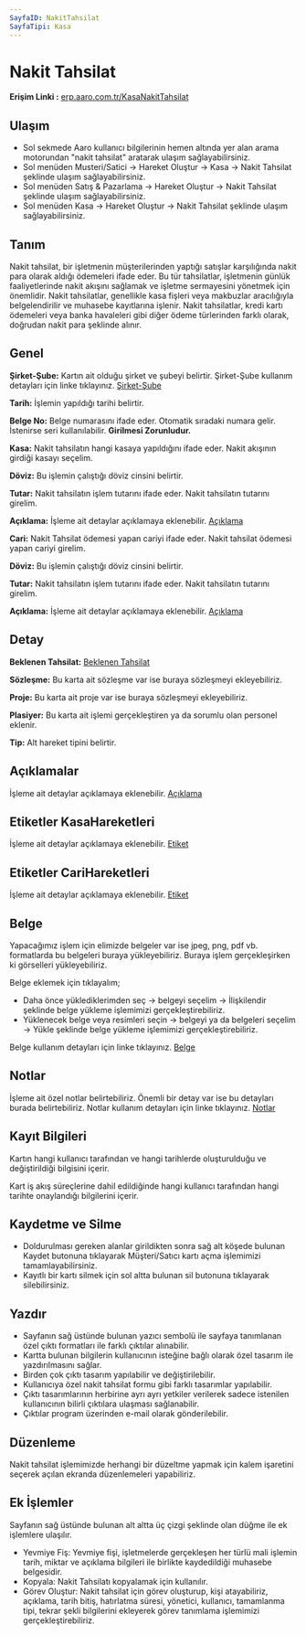 ```yaml
---
SayfaID: NakitTahsilat
SayfaTipi: Kasa
---
```


# Nakit Tahsilat

**Erişim Linki :** [erp.aaro.com.tr/KasaNakitTahsilat](https://erp.aaro.com.tr/KasaNakitTahsilat)

## Ulaşım

- Sol sekmede Aaro kullanıcı bilgilerinin hemen altında yer alan arama motorundan "nakit tahsilat" aratarak ulaşım sağlayabilirsiniz.
- Sol menüden Musteri/Satici -> Hareket Oluştur -> Kasa -> Nakit Tahsilat şeklinde ulaşım sağlayabilirsiniz. 
- Sol menüden Satış & Pazarlama -> Hareket Oluştur -> Nakit Tahsilat şeklinde ulaşım sağlayabilirsiniz. 
- Sol menüden Kasa -> Hareket Oluştur -> Nakit Tahsilat şeklinde ulaşım sağlayabilirsiniz. 

## Tanım

Nakit tahsilat, bir işletmenin müşterilerinden yaptığı satışlar karşılığında nakit para olarak aldığı ödemeleri ifade eder. 
Bu tür tahsilatlar, işletmenin günlük faaliyetlerinde nakit akışını sağlamak ve işletme sermayesini yönetmek için önemlidir. 
Nakit tahsilatlar, genellikle kasa fişleri veya makbuzlar aracılığıyla belgelendirilir ve muhasebe kayıtlarına işlenir. 
Nakit tahsilatlar, kredi kartı ödemeleri veya banka havaleleri gibi diğer ödeme türlerinden farklı olarak, doğrudan nakit para şeklinde alınır.

## Genel 

**Şirket-Şube:** Kartın ait olduğu şirket ve şubeyi belirtir. Şirket-Şube kullanım detayları için linke tıklayınız. [Şirket-Şube](../TemelOzellikler/SirketSubeKart.md)

**Tarih:** İşlemin yapıldığı tarihi belirtir.

**Belge No:** Belge numarasını ifade eder. Otomatik sıradaki numara gelir. İstenirse seri kullanılabilir. **Girilmesi Zorunludur.**

**Kasa:** Nakit tahsilatın hangi kasaya yapıldığını ifade eder. Nakit akışının girdiği kasayı seçelim.

**Döviz:** Bu işlemin çalıştığı döviz cinsini belirtir.

**Tutar:** Nakit tahsilatın işlem tutarını ifade eder. Nakit tahsilatın tutarını girelim.

**Açıklama:** İşleme ait detaylar açıklamaya eklenebilir. [Açıklama](../TemelOzellikler/Aciklama.md)

**Cari:** Nakit Tahsilat ödemesi yapan cariyi ifade eder. Nakit tahsilat ödemesi yapan cariyi girelim.

**Döviz:** Bu işlemin çalıştığı döviz cinsini belirtir.

**Tutar:** Nakit tahsilatın işlem tutarını ifade eder. Nakit tahsilatın tutarını girelim.

**Açıklama:** İşleme ait detaylar açıklamaya eklenebilir. [Açıklama](../TemelOzellikler/Aciklama.md)

## Detay

**Beklenen Tahsilat:** [Beklenen Tahsilat](../TemelOzellikler/BeklenenTahOd.md)

**Sözleşme:** Bu karta ait sözleşme var ise buraya sözleşmeyi ekleyebiliriz.

**Proje:** Bu karta ait proje var ise buraya sözleşmeyi ekleyebiliriz.

**Plasiyer:** Bu karta ait işlemi gerçekleştiren ya da sorumlu olan personel eklenir.

**Tip:** Alt hareket tipini belirtir.

## Açıklamalar

İşleme ait detaylar açıklamaya eklenebilir. [Açıklama](../TemelOzellikler/Aciklama.md)

## Etiketler KasaHareketleri

İşleme ait detaylar açıklamaya eklenebilir. [Etiket](../TemelOzellikler/Etiketler.md)

## Etiketler CariHareketleri

İşleme ait detaylar açıklamaya eklenebilir. [Etiket](../TemelOzellikler/Etiketler.md)


## Belge

Yapacağımız işlem için elimizde belgeler var ise jpeg, png, pdf vb. formatlarda bu belgeleri buraya yükleyebiliriz.
Buraya işlem gerçekleşirken ki görselleri yükleyebiliriz.

Belge eklemek için tıklayalım;


- Daha önce yüklediklerimden seç -> belgeyi seçelim -> İlişkilendir şeklinde belge yükleme işlemimizi gerçekleştirebiliriz.
- Yüklenecek belge veya resimleri seçin -> belgeyi ya da belgeleri seçelim -> Yükle şeklinde belge yükleme işlemimizi gerçekleştirebiliriz.

Belge kullanım detayları için linke tıklayınız. [Belge](../TemelOzellikler/Belgeler.md)

## Notlar 

İşleme ait özel notlar belirtebiliriz. 
Önemli bir detay var ise bu detayları burada belirtebiliriz.
Notlar kullanım detayları için linke tıklayınız. [Notlar](../TemelOzellikler/Notlar.md)

## Kayıt Bilgileri

Kartın hangi kullanıcı tarafından ve hangi tarihlerde oluşturulduğu ve değiştirildiği bilgisini içerir.

Kart iş akış süreçlerine dahil edildiğinde hangi kullanıcı tarafından hangi tarihte onaylandığı bilgilerini içerir. 

## Kaydetme ve Silme

- Doldurulması gereken alanlar girildikten sonra sağ alt köşede bulunan Kaydet butonuna tıklayarak Müşteri/Satıcı kartı açma işlemimizi tamamlayabilirsiniz.
- Kayıtlı bir kartı silmek için sol altta bulunan sil butonuna tıklayarak silebilirsiniz.

## Yazdır

- Sayfanın sağ üstünde bulunan yazıcı sembolü ile sayfaya tanımlanan özel çıktı formatları ile farklı çıktılar alınabilir. 
- Kartta bulunan bilgilerin kullanıcının isteğine bağlı olarak özel tasarım ile yazdırılmasını sağlar.
- Birden çok çıktı tasarım yapılabilir ve değiştirilebilir.
- Kullanıcıya özel nakit tahsilat formu gibi farklı tasarımlar yapılabilir.
- Çıktı tasarımlarının herbirine ayrı ayrı yetkiler verilerek sadece istenilen kullanıcının bilirli çıktılara ulaşması sağlanabilir.
- Çıktılar program üzerinden e-mail olarak gönderilebilir. 

## Düzenleme  

Nakit tahsilat işlemimizde herhangi bir düzeltme yapmak için kalem işaretini seçerek açılan ekranda düzenlemeleri yapabiliriz.

## Ek İşlemler

 Sayfanın sağ üstünde bulunan alt altta üç çizgi şeklinde olan düğme ile ek işlemlere ulaşılır.
- Yevmiye Fiş: Yevmiye fişi, işletmelerde gerçekleşen her türlü mali işlemin tarih, miktar ve açıklama bilgileri ile birlikte kaydedildiği muhasebe belgesidir.
- Kopyala: Nakit Tahsilatı kopyalamak için kullanılır.
- Görev Oluştur: Nakit tahsilat için görev oluşturup, kişi atayabiliriz, açıklama, tarih bitiş, hatırlatma süresi, yönetici, kullanıcı, tamamlanma tipi, tekrar şekli bilgilerini ekleyerek görev tanımlama işlemimizi gerçekleştirebiliriz.